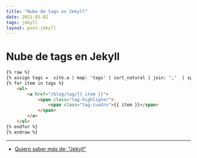 ```yaml
---
title: "Nube de tags en Jekyll"
date: 2021-05-02
tags: jekyll
layout: post-jekyll
---
```


# Nube de tags en Jekyll

````html
{% raw %}
{% assign tags =  site.a | map: 'tags' | sort_natural | join: ','  | split: ',' | uniq %}
{% for item in tags %}
    <ul>
        <a href="/blog/tag/{{ item }}">
            <span class="tag-highligher">
                <span class="tag-cuadro">{{ item }}</span>
            </span>
        </a>
    </ul>
{% endfor %}
{% endraw %}
````

---

- [Quiero saber más de: "Jekyll"](../00/jekyll)